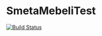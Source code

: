 # SmetaMebeliTest
[![Build Status](https://travis-ci.org/d-radzyuk/SmetaMebeliTest.svg?branch=master)](https://travis-ci.org/d-radzyuk/SmetaMebeliTest)
